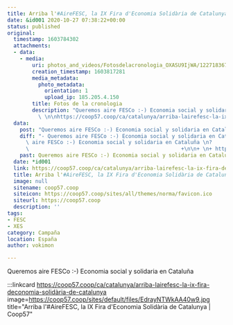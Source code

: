```yaml
---
title: Arriba l'#AireFESC, la IX Fira d'Economia Solidària de Catalunya | Coop57
date: &id001 2020-10-27 07:38:22+00:00
status: published
original:
  timestamp: 1603784302
  attachments:
  - data:
    - media:
        uri: photos_and_videos/Fotosdelacronologia_OXASU9IjWA/122718367_2814143902208529_2246304233727082386_o_2814143885541864.jpg
        creation_timestamp: 1603817281
        media_metadata:
          photo_metadata:
            orientation: 1
            upload_ip: 185.205.4.150
        title: Fotos de la cronologia
        description: "Queremos aire FESCo :-) Economia social y solidaria en Cataluña\
          \ \n\nhttps://coop57.coop/ca/catalunya/arriba-lairefesc-la-ix-fira-deconomia-solid%C3%A0ria-de-catalunya?fbclid=IwAR1hpV6CYRnJb3DU618KdkpdY0PVEMsUOP9eWgIgP7s1yniaKS7di-N9zmE"
  data:
    post: "Queremos aire FESCo :-) Economia social y solidaria en Cataluña \n\nhttps://coop57.coop/ca/catalunya/arriba-lairefesc-la-ix-fira-deconomia-solid%C3%A0ria-de-catalunya?fbclid=IwAR1hpV6CYRnJb3DU618KdkpdY0PVEMsUOP9eWgIgP7s1yniaKS7di-N9zmE"
    diff: "- Queremos aire FESCo :-) Economia social y solidaria en Cataluña\n+ Queremos\
      \ aire FESCo :-) Economia social y solidaria en Cataluña \n?               \
      \                                                 +\n\n+ \n+ https://coop57.coop/ca/catalunya/arriba-lairefesc-la-ix-fira-deconomia-solid%C3%A0ria-de-catalunya?fbclid=IwAR1hpV6CYRnJb3DU618KdkpdY0PVEMsUOP9eWgIgP7s1yniaKS7di-N9zmE"
    past: Queremos aire FESCo :-) Economia social y solidaria en Cataluña
  date: *id001
  link: https://coop57.coop/ca/catalunya/arriba-lairefesc-la-ix-fira-deconomia-solidària-de-catalunya
  title: Arriba l'#AireFESC, la IX Fira d'Economia Solidària de Catalunya | Coop57
  image: null
  sitename: coop57.coop
  siteicon: https://coop57.coop/sites/all/themes/norma/favicon.ico
  siteurl: https://coop57.coop
  description: ''
tags:
- FESC
- XES
category: Campaña
location: España
author: vokimon

---
```

Queremos aire FESCo :-) Economia social y solidaria en Cataluña 

:::linkcard https://coop57.coop/ca/catalunya/arriba-lairefesc-la-ix-fira-deconomia-solidària-de-catalunya image=https://coop57.coop/sites/default/files/EdrayNTWkAA40w9.jpg title="Arriba l'#AireFESC, la IX Fira d'Economia Solidària de Catalunya | Coop57"


